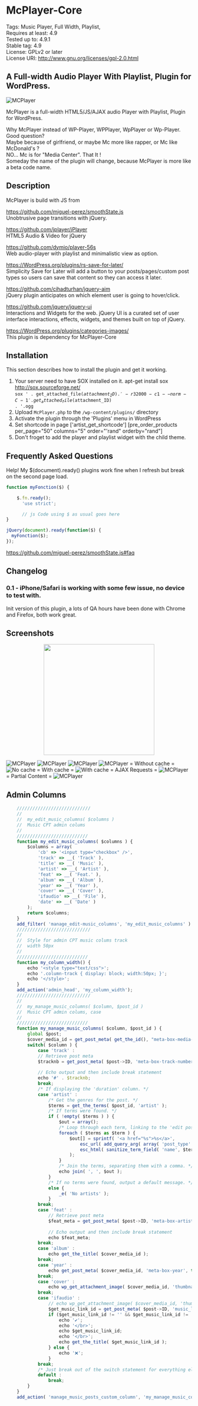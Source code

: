 # McPlayer-Core</br>

Tags: Music Player, Full Width, Playlist,</br>
Requires at least: 4.9</br>
Tested up to: 4.9.1</br>
Stable tag: 4.9</br>
License: GPLv2 or later</br>
License URI: http://www.gnu.org/licenses/gpl-2.0.html</br>

## A Full-width Audio Player With Playlist, Plugin for WordPress.</br>

<img style="max-width: 100%;" src="https://image.ibb.co/iJoftS/mcplayer_index.gif" alt="MCPlayer" data-canonical-src="https://image.ibb.co/iJoftS/mcplayer_index.gif" />

McPlayer is a full-width HTML5/JS/AJAX audio Player with Playlist, Plugin for WordPress.</br>

Why McPlayer instead of WP-Player, WPPlayer, WpPlayer or Wp-Player. Good question?</br>
Maybe because of girlfriend, or maybe Mc more like rapper, or Mc like McDonald's ?</br>
NO... Mc is for "Media Center". That It !</br>
Someday the name of the plugin will change, because McPlayer is more like a beta code name.</br>

## Description</br>

McPlayer is build with JS from</br>

https://github.com/miguel-perez/smoothState.js</br>
Unobtrusive page transitions with jQuery.</br>

https://github.com/jplayer/jPlayer</br>
HTML5 Audio & Video for jQuery</br>

https://github.com/dymio/player-56s</br>
Web audio-player with playlist and minimalistic view as option.</br>

https://WordPress.org/plugins/rs-save-for-later/</br>
Simplicity Save for Later will add a button to your posts/pages/custom post types so users can save that content so they can access it later.</br>

https://github.com/cihadturhan/jquery-aim</br>
jQuery plugin anticipates on which element user is going to hover/click.</br>

https://github.com/jquery/jquery-ui</br>
Interactions and Widgets for the web. jQuery UI is a curated set of user interface interactions, effects, widgets, and themes built on top of jQuery.</br>

https://WordPress.org/plugins/categories-images/</br>
This plugin is dependency for McPlayer-Core</br>

## Installation

This section describes how to install the plugin and get it working.

1. Your server need to have SOX installed on it. apt-get install sox http://sox.sourceforge.net/</br>
<code>sox ' . get_attached_file($attachment_ID) . ' -r 32000 -c 1 --norm -C -1 ' . get_attached_file($attachment_ID) . '.ogg</code>
2. Upload `McPlayer.php` to the `/wp-content/plugins/` directory
3. Activate the plugin through the 'Plugins' menu in WordPress
4. Set shortcode in page ['artist_get_shortcode'] [pre_order_products per_page="50" columns="5" order="'rand" orderby="rand"]
5. Don't froget to add the player and playlist widget with the child theme.

## Frequently Asked Questions

Help! My $(document).ready() plugins work fine when I refresh but break on the second page load.

```js
function myFonction($) {

    $.fn.ready();
      'use strict';

      // js Code using $ as usual goes here
}

jQuery(document).ready(function($) {
  myFonction($);
});
```

https://github.com/miguel-perez/smoothState.js#faq

## Changelog

### 0.1 - iPhone/Safari is working with some few issue, no device to test with.

Init version of this plugin, a lots of QA hours have been done with Chrome and Firefox, both work great.

## Screenshots
<p align="center">
  <img width="300" src="https://image.ibb.co/mrUzhx/5982479604122284539.png">
</p>
<img style="max-width: 100%;" src="https://img15.hostingpics.net/pics/809953mcplayer1.jpg" alt="MCPlayer" data-canonical-src="https://img15.hostingpics.net/pics/809953mcplayer1.jpg" />
<img style="max-width: 100%;" src="https://img15.hostingpics.net/pics/797972mcplayer2.jpg" alt="MCPlayer" data-canonical-src="https://img15.hostingpics.net/pics/797972mcplayer2.jpg" />
<img style="max-width: 100%;" src="https://img15.hostingpics.net/pics/971888mcplayeradmin2.jpg" alt="MCPlayer" data-canonical-src="https://img15.hostingpics.net/pics/971888mcplayeradmin2.jpg" />
<img style="max-width: 100%;" src="https://img15.hostingpics.net/pics/499681mcplayeradmin1.jpg" alt="MCPlayer" data-canonical-src="https://img15.hostingpics.net/pics/499681mcplayeradmin1.jpg" />
= Without cache =
<img style="max-width: 100%;" src="https://img15.hostingpics.net/pics/608363waterfall.gif" alt="No cache" data-canonical-src="https://img15.hostingpics.net/pics/608363waterfall.gif" />
= With cache =
<img style="max-width: 100%;" src="https://img15.hostingpics.net/pics/713595waterfall2.gif" alt="With cache" data-canonical-src="https://img15.hostingpics.net/pics/713595waterfall2.gif" />
= AJAX Requests =
<img style="max-width: 100%;" src="https://img15.hostingpics.net/pics/323462console.png" alt="MCPlayer" data-canonical-src="https://img15.hostingpics.net/pics/323462console.png" />
= Partial Content =
<img style="max-width: 100%;" src="https://img15.hostingpics.net/pics/878297console2.png" alt="MCPlayer" data-canonical-src="https://img15.hostingpics.net/pics/878297console2.png" />

## Admin Columns
```js
    ////////////////////////////
    //
    //  my_edit_music_columns( $columns )
    //  Music CPT admin colums
    //
    ///////////////////////////
    function my_edit_music_columns( $columns ) {
        $columns = array(
            'cb' => '<input type="checkbox" />',
            'track' => __( 'Track' ),
            'title' => __( 'Music' ),
            'artist' => __( 'Artist' ),
            'feat' => __( 'Feat.' ),
            'album' => __( 'Album' ),
            'year' => __( 'Year' ),
            'cover' => __( 'Cover' ),
            'ifaudio' => __( 'File' ),
            'date' => __( 'Date' )
        );
        return $columns;
    }
    add_filter( 'manage_edit-music_columns', 'my_edit_music_columns' ) ;
    ////////////////////////////
    //
    //  Style for admin CPT music colums track
    //  width 50px
    //
    ///////////////////////////
    function my_column_width() {
        echo '<style type="text/css">';
        echo '.column-track { display: block; width:50px; }';
        echo '</style>';
    }
    add_action('admin_head', 'my_column_width');
    ////////////////////////////
    //
    //  my_manage_music_columns( $column, $post_id )
    //  Music CPT admin colums, case
    //
    ///////////////////////////
    function my_manage_music_columns( $column, $post_id ) {
        global $post;
        $cover_media_id = get_post_meta( get_the_id(), "meta-box-media-cover_", true );
        switch( $column ) {
            case 'track' :
            // Retrieve post meta
            $tracknb = get_post_meta( $post->ID, 'meta-box-track-number', true );
            
            // Echo output and then include break statement
            echo '#' . $tracknb;
            break;
            /* If displaying the 'duration' column. */
            case 'artist' :
                /* Get the genres for the post. */
                $terms = get_the_terms( $post_id, 'artist' );
                /* If terms were found. */
                if ( !empty( $terms ) ) {
                    $out = array();
                    /* Loop through each term, linking to the 'edit posts' page for the specific term. */
                    foreach ( $terms as $term ) {
                        $out[] = sprintf( '<a href="%s">%s</a>',
                            esc_url( add_query_arg( array( 'post_type' => $post->post_type, 'artist' => $term->slug ), 'edit.php' ) ),
                            esc_html( sanitize_term_field( 'name', $term->name, $term->term_id, 'artist', 'display' ) )
                        );
                    }
                    /* Join the terms, separating them with a comma. */
                    echo join( ', ', $out );
                }
                /* If no terms were found, output a default message. */
                else {
                    _e( 'No artists' );
                }
            break;
            case 'feat' :
                // Retrieve post meta
                $feat_meta = get_post_meta( $post->ID, 'meta-box-artist-feat', true );
                
                // Echo output and then include break statement
                echo $feat_meta;
            break;
            case 'album' :
                echo get_the_title( $cover_media_id );
            break;
            case 'year' :
                echo get_post_meta( $cover_media_id, 'meta-box-year', true );
            break;
            case 'cover' :
                echo wp_get_attachment_image( $cover_media_id, 'thumbnail', false, array('style' => 'max-width:450px;height:auto;') );
            break;
            case 'ifaudio' :
                // echo wp_get_attachment_image( $cover_media_id, 'thumbnail', false, array('style' => 'max-width:450px;height:auto;') );
                $get_music_link_id = get_post_meta( $post->ID, 'music_link_', true );
                if ($get_music_link_id != '' && $get_music_link_id != '0') {
                    echo '✔️';
                    echo '</br>';
                    echo $get_music_link_id;
                    echo '</br>';
                    echo get_the_title( $get_music_link_id );
                } else {
                    echo '❌️️';
                }
            break;
            /* Just break out of the switch statement for everything else. */
            default :
                break;
        }
    }
    add_action( 'manage_music_posts_custom_column', 'my_manage_music_columns', 10, 2 );
   ```
